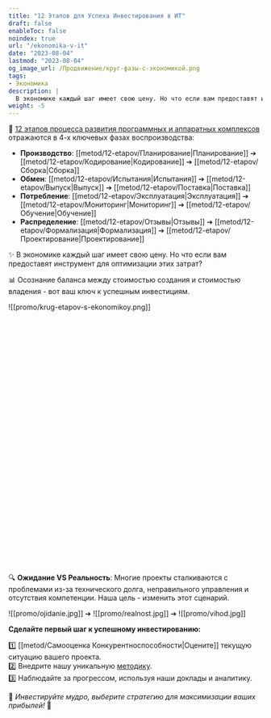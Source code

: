 ```yaml
---
title: "12 Этапов для Успеха Инвестирования в ИТ"
draft: false
enableToc: false
noindex: true
url: "/ekonomika-v-it"
date: "2023-08-04"
lastmod: "2023-08-04"
og_image_url: /Продвижение/круг-фазы-с-экономикой.png
tags:
- Экономика
description: | 
  В экономике каждый шаг имеет свою цену. Но что если вам предоставят инструмент для оптимизации этих затрат?
weight: -5
---
```

🔗  [12 этапов процесса развития программных и аппаратных комплексов](/)  отражаются в 4-х ключевых фазах воспроизводства:

- **Производство**: [[metod/12-etapov/Планирование|Планирование]] ➔ [[metod/12-etapov/Кодирование|Кодирование]] ➔ [[metod/12-etapov/Сборка|Сборка]]
- **Обмен**: [[metod/12-etapov/Испытания|Испытания]] ➔ [[metod/12-etapov/Выпуск|Выпуск]] ➔ [[metod/12-etapov/Поставка|Поставка]]
- **Потребление**: [[metod/12-etapov/Эксплуатация|Эксплуатация]] ➔ [[metod/12-etapov/Мониторинг|Мониторинг]] ➔ [[metod/12-etapov/Обучение|Обучение]]
- **Распределение**: [[metod/12-etapov/Отзывы|Отзывы]] ➔ [[metod/12-etapov/Формализация|Формализация]] ➔ [[metod/12-etapov/Проектирование|Проектирование]]

✨ В экономике каждый шаг имеет свою цену. Но что если вам предоставят инструмент для оптимизации этих затрат?

📊 Осознание баланса между стоимостью создания и стоимостью владения - вот ваш ключ к успешным инвестициям.

![[promo/krug-etapov-s-ekonomikoy.png]]
<svg id="main_diagram" width="1200" height="1200" viewBox="0 0 1200 1200">
</svg>

🔍 **Ожидание VS Реальность**: Многие проекты сталкиваются с проблемами из-за технического долга, неправильного управления и отсутствия компетенции. Наша цель - изменить этот сценарий.

![[promo/ojidanie.jpg]] ➔ ![[promo/realnost.jpg]] ➔ ![[promo/vihod.jpg]]

**Сделайте первый шаг к успешному инвестированию:**

1️⃣ [[metod/Самооценка Конкурентноспособности|Оцените]] текущую ситуацию вашего проекта.  
2️⃣ Внедрите нашу уникальную [методику](/).  
3️⃣ Наблюдайте за прогрессом, используя наши доклады и аналитику.

🌟 _Инвестируйте мудро, выберите стратегию для максимизации ваших прибылей!_ 🌟

